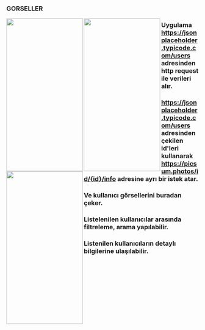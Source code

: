 ### GORSELLER

 <img src="https://user-images.githubusercontent.com/63808749/182040230-4c0f4d12-ae44-48ac-b3e5-41217f58c33f.png" align="left" width="200" height="400" ><img src="https://user-images.githubusercontent.com/63808749/182040233-58fbc1c1-1b78-41fd-8b39-543bed1357b0.png" align="left" width="200" height="400" ><img src="https://user-images.githubusercontent.com/63808749/182040242-b6bee7a7-2cbd-4937-9a92-bb2591fa9058.png" align="left" width="200" height="400" >

### Uygulama https://jsonplaceholder.typicode.com/users adresinden http request ile verileri alır.
### https://jsonplaceholder.typicode.com/users adresinden çekilen id'leri kullanarak https://picsum.photos/id/{id}/info adresine ayrı bir istek atar.
### Ve kullanıcı görsellerini buradan çeker.
### Listelenilen kullanıcılar arasında filtreleme, arama yapılabilir.
### Listenilen kullanıcıların detaylı bilgilerine ulaşılabilir.

